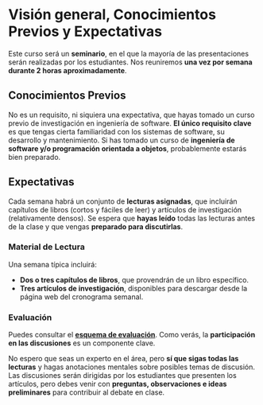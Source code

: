 # Visión general, Conocimientos Previos y Expectativas  

Este curso será un **seminario**, en el que la mayoría de las presentaciones serán realizadas por los estudiantes. Nos reuniremos **una vez por semana durante 2 horas aproximadamente**.  

## Conocimientos Previos  

No es un requisito, ni siquiera una expectativa, que hayas tomado un curso previo de investigación en ingeniería de software. **El único requisito clave** es que tengas cierta familiaridad con los sistemas de software, su desarrollo y mantenimiento. Si has tomado un curso de **ingeniería de software y/o programación orientada a objetos**, probablemente estarás bien preparado.  

## Expectativas  

Cada semana habrá un conjunto de **lecturas asignadas**, que incluirán capítulos de libros (cortos y fáciles de leer) y artículos de investigación (relativamente densos). Se espera que **hayas leído** todas las lecturas antes de la clase y que vengas **preparado para discutirlas**.  

### Material de Lectura  

Una semana típica incluirá:  
- **Dos o tres capítulos de libros**, que provendrán de un libro específico.  
- **Tres artículos de investigación**, disponibles para descargar desde la página web del cronograma semanal.  

### Evaluación  

Puedes consultar el **[esquema de evaluación](esquema_de_evaluacion.md)**. Como verás, la **participación en las discusiones** es un componente clave.  

No espero que seas un experto en el área, pero **sí que sigas todas las lecturas** y hagas anotaciones mentales sobre posibles temas de discusión. Las discusiones serán dirigidas por los estudiantes que presenten los artículos, pero debes venir con **preguntas, observaciones e ideas preliminares** para contribuir al debate en clase.  
